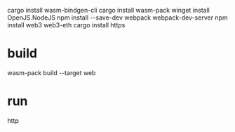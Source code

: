 cargo install wasm-bindgen-cli
cargo install wasm-pack
winget install OpenJS.NodeJS
npm install --save-dev webpack webpack-dev-server
npm install web3 web3-eth
cargo install https

# build 

wasm-pack build --target web

# run

http